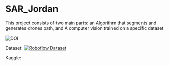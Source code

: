 # SAR_Jordan
This project consists of two main parts: an Algorithm that segments and generates drones path, and A computer vision trained on a specific dataset


![DOI](https://zenodo.org/badge/DOI/10.5281/zenodo.15427787.svg)


Dataset: 
[![Roboflow Dataset](https://public.roboflow.com/badges/v1/<workspace>/<project>.svg)](https://app.roboflow.com/ds/NiKwYOFNNq?key=Ndf4dysGVm)

Kaggle: 
